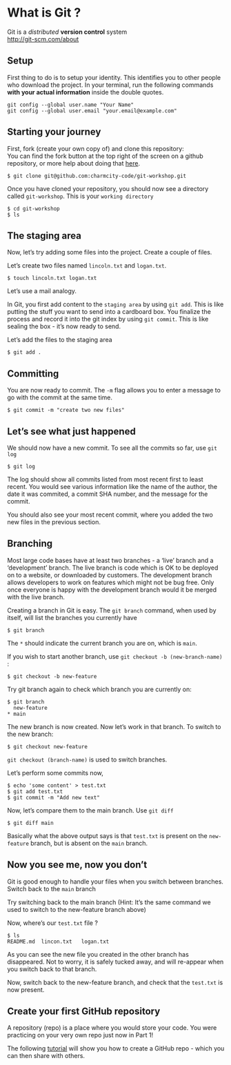 # What is Git ?

Git is a _distributed_ **version control** system  
<a href="http://git-scm.com/about">http://git-scm.com/about</a>

## Setup

First thing to do is to setup your identity. This identifies you to
other people who download the project. In your terminal, run the following commands **with your actual information** inside the double quotes.

    git config --global user.name "Your Name"
    git config --global user.email "your.email@example.com"

## Starting your journey

First, fork (create your own copy of) and clone this repository:  
You can find the fork button at the top right of
the screen on a github repository, or more help about doing that [here](https://help.github.com/articles/fork-a-repo/).

    $ git clone git@github.com:charmcity-code/git-workshop.git

Once you have cloned your repository, you should now see a directory
called `git-workshop`. This is your `working directory`

    $ cd git-workshop
    $ ls

## The staging area

Now, let’s try adding some files into the project. Create a couple of
files.

Let’s create two files named `lincoln.txt` and `logan.txt`.

    $ touch lincoln.txt logan.txt

Let’s use a mail analogy.

In Git, you first add content to the `staging area` by using `git add`.
This is like putting the stuff you want to send into a cardboard box.
You finalize the process and record it into the git index by using
`git commit`. This is like sealing the box - it’s now ready to send.

Let’s add the files to the staging area

    $ git add .

## Committing

You are now ready to commit. The `-m` flag allows you to enter a message
to go with the commit at the same time.

    $ git commit -m "create two new files"

## Let’s see what just happened

We should now have a new commit. To see all the commits so far, use
`git log`

    $ git log

The log should show all commits listed from most recent first to least
recent. You would see various information like the name of the author,
the date it was commited, a commit SHA number, and the message for the
commit.

You should also see your most recent commit, where you added the two new
files in the previous section.

## Branching

Most large code bases have at least two branches - a ‘live’ branch and a
‘development’ branch. The live branch is code which is OK to be deployed
on to a website, or downloaded by customers. The development branch
allows developers to work on features which might not be bug free. Only
once everyone is happy with the development branch would it be merged
with the live branch.

Creating a branch in Git is easy. The `git branch` command, when used by
itself, will list the branches you currently have

    $ git branch

The `*` should indicate the current branch you are on, which is
`main`.

If you wish to start another branch, use
`git checkout -b (new-branch-name)` :

    $ git checkout -b new-feature

Try git branch again to check which branch you are currently on:

    $ git branch
      new-feature
    * main

The new branch is now created. Now let’s work in that branch. To switch
to the new branch:

    $ git checkout new-feature

`git checkout (branch-name)` is used to switch branches.

Let’s perform some commits now,

    $ echo 'some content' > test.txt
    $ git add test.txt
    $ git commit -m "Add new text"

Now, let’s compare them to the main branch. Use `git diff`

    $ git diff main

Basically what the above output says is that `test.txt` is present on
the `new-feature` branch, but is absent on the `main` branch.

## Now you see me, now you don’t

Git is good enough to handle your files when you switch between
branches. Switch back to the `main` branch

Try switching back to the main branch (Hint: It’s the same command we
used to switch to the new-feature branch above)

Now, where’s our `test.txt` file ?

    $ ls
    README.md  lincon.txt   logan.txt

As you can see the new file you created in the other branch has
disappeared. Not to worry, it is safely tucked away, and will re-appear
when you switch back to that branch.

Now, switch back to the new-feature branch, and check that the `test.txt` is
now present.

## Create your first GitHub repository

A repository (repo) is a place where you would store your code. You were
practicing on your very own repo just now in Part 1!

The following <a href="https://help.github.com/articles/create-a-repo">
tutorial</a> will show you how to create a GitHub repo - which you can
then share with others.

